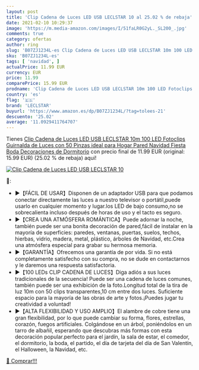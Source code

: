 ```yaml
---
layout: post
title: 'Clip Cadena de Luces LED USB LECLSTAR 10 al 25.02 % de rebaja'
date: 2021-02-10 10:29:37
image: 'https://m.media-amazon.com/images/I/51faLR0G2yL._SL200_.jpg'
comments: true
category: ofertas
author: ring
slug: 'B07ZJ1234L-es Clip Cadena de Luces LED USB LECLSTAR 10m 100 LED...'
sku: 'B07ZJ1234L-es'
tags: [ 'navidad', ]
actualPrice: 11.99 EUR
currency: EUR
price: 11.99
comparePrice: 15.99 EUR
prodname: 'Clip Cadena de Luces LED USB LECLSTAR 10m 100 LED Fotoclips Guirnalda de Luces con 50 Pinzas ideal para Hogar  Pared  Navidad  Fiesta  Boda Decoraciones de Dormitorio'
country: 'es'
flag: '🇪🇸'
brand: 'LECLSTAR'
buyurl: 'https://www.amazon.es/dp/B07ZJ1234L/?tag=tolees-21'
descuento: '25.02'
average: '11.0929411764707'
---
```


Tienes [Clip Cadena de Luces LED USB LECLSTAR 10m 100 LED Fotoclips Guirnalda de Luces con 50 Pinzas ideal para Hogar  Pared  Navidad  Fiesta  Boda Decoraciones de Dormitorio](https://www.amazon.es/dp/B07ZJ1234L/?tag=tolees-21) con precio final de  11.99 EUR (original: 15.99 EUR) (25.02 %  de rebaja) aqui!

[![Clip Cadena de Luces LED USB LECLSTAR 10](https://m.media-amazon.com/images/I/51faLR0G2yL._SL200_.jpg)](https://www.amazon.es/dp/B07ZJ1234L/?tag=tolees-21)

🔎:

- ▶【FÁCIL DE USAR】Disponen de un adaptador USB para que podamos conectar directamente las luces a nuestro televisor o portátil,puede usarlo en cualquier momento y lugar.los LED de bajo consumo,no se sobrecalienta incluso después de horas de uso y el tacto es seguro.
- ▶【CREA UNA ATMÓSFERA ROMÁNTICA】Puede adornar la noche, también puede ser una bonita decoración de pared,fácil de instalar en la mayoría de superficies: paredes, ventanas, puertas, suelos, techos, hierbas, vidrio, madera, metal, plástico, árboles de Navidad, etc.Crea una atmósfera especial para grabar su hermosa memoria.
- ▶【GARANTÍA】Ofrecemos una garantía de por vida. Si no está completamente satisfecho con su compra, no se dude en contactarnos y le daremos una respuesta satisfactoria.
- ▶【100 LEDs CLIP CADENA DE LUCES】Diga adiós a sus luces tradicionales de la secuencia! Puede ser una cadena de luces comunes, también puede ser una exhibición de la foto.Longitud total de la tira de luz 10m con 50 clips transparentes,10 cm entre dos luces. Suficiente espacio para la mayoría de las obras de arte y fotos.¡Puedes jugar tu creatividad a voluntad!
- ▶【ALTA FLEXIBILIDAD Y USO AMPLIO】El alambre de cobre tiene una gran flexibilidad, por lo que puede cambiar su forma, flores, estrellas, corazón, fuegos artificiales. Colgándose en un árbol, poniéndolos en un tarro de albañil, esperando que descubras más formas con esta decoración popular.perfecto para el jardín, la sala de estar, el comedor, el dormitorio, la boda, el partido, el día de tarjeta del día de San Valentín, el Halloween, la Navidad, etc.

[🛒 Comprar!!!](https://www.amazon.es/dp/B07ZJ1234L/?tag=tolees-21)
